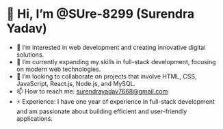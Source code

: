 # 👋 Hi, I’m @SUre-8299 (Surendra Yadav)

- 👀 I’m interested in web development and creating innovative digital solutions.
- 🌱 I’m currently expanding my skills in full-stack development, focusing on modern web technologies.
- 💞️ I’m looking to collaborate on projects that involve HTML, CSS, JavaScript, React.js, Node.js, and MySQL.
- 📫 How to reach me: surendrayadav7668@gmail.com
- ⚡ Experience: I have one year of experience in full-stack development and am passionate about building efficient and user-friendly applications.
<!---
SUre-8299/SUre-8299 is a ✨ special ✨ repository because its `README.md` (this file) appears on your GitHub profile.
You can click the Preview link to take a look at your changes.
--->

